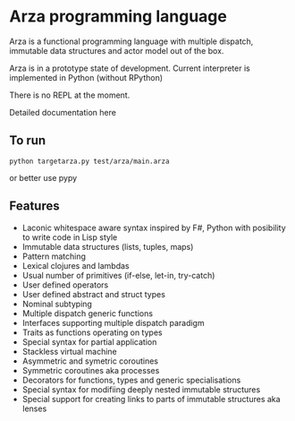 # Arza programming language

Arza is a functional programming language with multiple dispatch,
immutable data structures and actor model out of the box.

Arza is in a prototype state of development. 
Current interpreter is implemented in Python (without RPython)

There is no REPL at the moment.

Detailed documentation here 

## To run 
```
python targetarza.py test/arza/main.arza
```

or better use pypy

## Features

* Laconic whitespace aware syntax inspired by F#, Python with posibility to write code in Lisp style
* Immutable data structures (lists, tuples, maps)
* Pattern matching
* Lexical clojures and lambdas
* Usual number of primitives (if-else, let-in, try-catch)
* User defined operators
* User defined abstract and struct types
* Nominal subtyping
* Multiple dispatch generic functions
* Interfaces supporting multiple dispatch paradigm
* Traits as functions operating on types
* Special syntax for partial application
* Stackless virtual machine
* Asymmetric and symetric coroutines
* Symmetric coroutines aka processes 
* Decorators for functions, types and generic specialisations
* Special syntax for modifiing deeply nested immutable structures
* Special support for creating links to parts of immutable structures aka lenses

